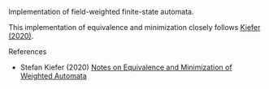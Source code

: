 Implementation of field-weighted finite-state automata.

This implementation of equivalence and minimization closely follows [Kiefer (2020)](https://arxiv.org/abs/2009.01217).

References

 - Stefan Kiefer (2020) [Notes on Equivalence and Minimization of Weighted Automata](https://arxiv.org/abs/2009.01217)
